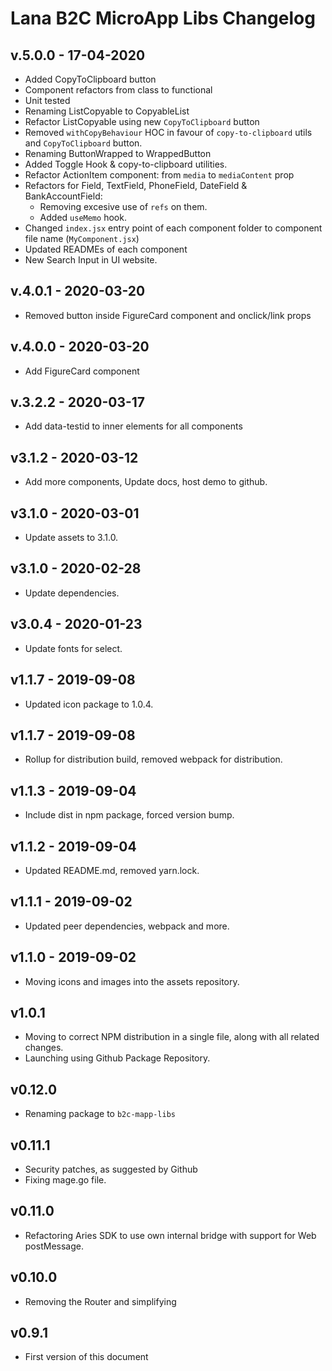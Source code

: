 # Lana B2C MicroApp Libs Changelog

## v.5.0.0 - 17-04-2020
 - Added CopyToClipboard button
 - Component refactors from class to functional
 - Unit tested
 - Renaming ListCopyable to CopyableList
 - Refactor ListCopyable using new `CopyToClipboard` button
 - Removed `withCopyBehaviour` HOC in favour of `copy-to-clipboard` utils and `CopyToClipboard` button.
 - Renaming ButtonWrapped to WrappedButton
 - Added Toggle Hook & copy-to-clipboard utilities.
 - Refactor ActionItem component: from `media` to `mediaContent` prop
 - Refactors for Field, TextField, PhoneField, DateField & BankAccountField:
    - Removing excesive use of `refs` on them.
    - Added `useMemo` hook.
- Changed `index.jsx` entry point of each component folder to component file name (`MyComponent.jsx`)
- Updated READMEs of each component
- New Search Input in UI website.

## v.4.0.1 - 2020-03-20
 - Removed button inside FigureCard component and onclick/link props

## v.4.0.0 - 2020-03-20
 - Add FigureCard component

## v.3.2.2 - 2020-03-17
 - Add data-testid to inner elements for all components

## v3.1.2 - 2020-03-12

 - Add more components, Update docs, host demo to github.


## v3.1.0 - 2020-03-01

 - Update assets to 3.1.0.

## v3.1.0 - 2020-02-28

 - Update dependencies.

## v3.0.4 - 2020-01-23

 - Update fonts for select.

## v1.1.7 - 2019-09-08

 - Updated icon package to 1.0.4.

## v1.1.7 - 2019-09-08

 - Rollup for distribution build, removed webpack for distribution.

## v1.1.3 - 2019-09-04

 - Include dist in npm package, forced version bump.

## v1.1.2 - 2019-09-04

 - Updated README.md, removed yarn.lock.

## v1.1.1 - 2019-09-02

 - Updated peer dependencies, webpack and more.

## v1.1.0 - 2019-09-02

 - Moving icons and images into the assets repository.

## v1.0.1

 - Moving to correct NPM distribution in a single file, along with all related changes.
 - Launching using Github Package Repository.

## v0.12.0

 - Renaming package to `b2c-mapp-libs`

## v0.11.1

 - Security patches, as suggested by Github
 - Fixing mage.go file.

## v0.11.0

 - Refactoring Aries SDK to use own internal bridge with support for Web postMessage.

## v0.10.0

 - Removing the Router and simplifying

## v0.9.1

 - First version of this document
